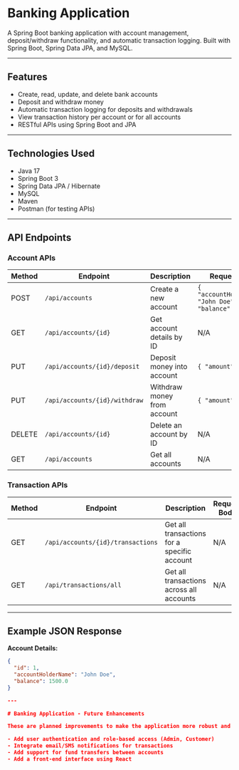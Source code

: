 # Banking Application

A Spring Boot banking application with account management, deposit/withdraw functionality, and automatic transaction logging. Built with Spring Boot, Spring Data JPA, and MySQL.

---

## **Features**

- Create, read, update, and delete bank accounts
- Deposit and withdraw money
- Automatic transaction logging for deposits and withdrawals
- View transaction history per account or for all accounts
- RESTful APIs using Spring Boot and JPA

---

## **Technologies Used**

- Java 17
- Spring Boot 3
- Spring Data JPA / Hibernate
- MySQL
- Maven
- Postman (for testing APIs)

---

## **API Endpoints**

### **Account APIs**

| Method | Endpoint | Description | Request Body |
|--------|----------|-------------|--------------|
| POST | `/api/accounts` | Create a new account | `{ "accountHolderName": "John Doe", "balance": 1000.0 }` |
| GET | `/api/accounts/{id}` | Get account details by ID | N/A |
| PUT | `/api/accounts/{id}/deposit` | Deposit money into account | `{ "amount": 500.0 }` |
| PUT | `/api/accounts/{id}/withdraw` | Withdraw money from account | `{ "amount": 200.0 }` |
| DELETE | `/api/accounts/{id}` | Delete an account by ID | N/A |
| GET | `/api/accounts` | Get all accounts | N/A |

### **Transaction APIs**

| Method | Endpoint | Description | Request Body |
|--------|----------|-------------|--------------|
| GET | `/api/accounts/{id}/transactions` | Get all transactions for a specific account | N/A |
| GET | `/api/transactions/all` | Get all transactions across all accounts | N/A |

---

## **Example JSON Response**

**Account Details:**

```json
{
  "id": 1,
  "accountHolderName": "John Doe",
  "balance": 1500.0
}

---

# Banking Application - Future Enhancements

These are planned improvements to make the application more robust and user-friendly:

- Add user authentication and role-based access (Admin, Customer)
- Integrate email/SMS notifications for transactions
- Add support for fund transfers between accounts
- Add a front-end interface using React

